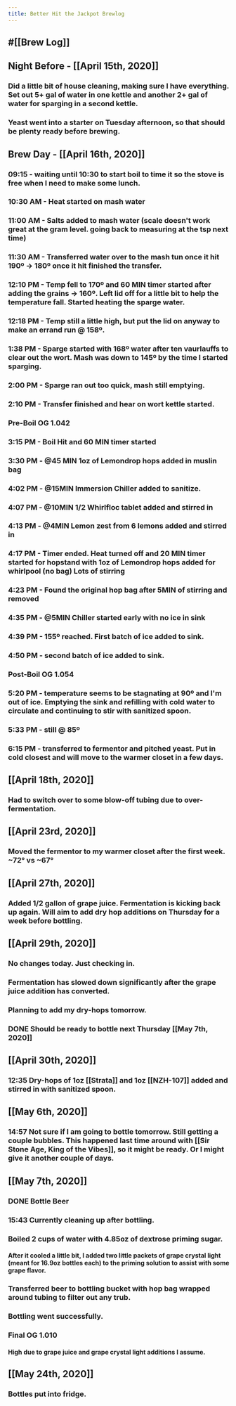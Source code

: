 ```yaml
---
title: Better Hit the Jackpot Brewlog
---
```


## #[[Brew Log]]

## Night Before - [[April 15th, 2020]]
### Did a little bit of house cleaning, making sure I have everything. Set out 5+ gal of water in one kettle and another 2+ gal of water for sparging in a second kettle.

### Yeast went into a starter on Tuesday afternoon, so that should be plenty ready before brewing.

## Brew Day - [[April 16th, 2020]]
### 09:15 - waiting until 10:30 to start boil to time it so the stove is free when I need to make some lunch.

### 10:30 AM - Heat started on mash water

### 11:00 AM - Salts added to mash water (scale doesn't work great at the gram level. going back to measuring at the tsp next time)

### 11:30 AM - Transferred water over to the mash tun once it hit 190º -> 180º once it hit finished the transfer.

### 12:10 PM - Temp fell to 170º and 60 MIN timer started after adding the grains -> 160º. Left lid off for a little bit to help the temperature fall. Started heating the sparge water.

### 12:18 PM - Temp still a little high, but put the lid on anyway to make an errand run @ 158º.

### 1:38 PM - Sparge started with 168º water after ten vaurlauffs to clear out the wort. Mash was down to 145º by the time I started sparging.

### 2:00 PM - Sparge ran out too quick, mash still emptying.

### 2:10 PM - Transfer finished and hear on wort kettle started.

### **Pre-Boil OG 1.042**

### 3:15 PM - Boil Hit and 60 MIN timer started

### 3:30 PM - @45 MIN 1oz of Lemondrop hops added in muslin bag

### 4:02 PM - @15MIN Immersion Chiller added to sanitize.

### 4:07 PM - @10MIN 1/2 Whirlfloc tablet added and stirred in

### 4:13 PM - @4MIN Lemon zest from 6 lemons added and stirred in

### 4:17 PM - Timer ended. Heat turned off and 20 MIN timer started for hopstand with 1oz of Lemondrop hops added for whirlpool (no bag) Lots of stirring

### 4:23 PM - Found the original hop bag after 5MIN of stirring and removed

### 4:35 PM - @5MIN Chiller started early with no ice in sink

### 4:39 PM - 155º reached. First batch of ice added to sink.

### 4:50 PM - second batch of ice added to sink.

### **Post-Boil OG 1.054**

### 5:20 PM - temperature seems to be stagnating at 90º and I'm out of ice. Emptying the sink and refilling with cold water to circulate and continuing to stir with sanitized spoon.

### 5:33 PM - still @ 85º

### 6:15 PM - transferred to fermentor and pitched yeast. Put in cold closest and will move to the warmer closet in a few days.

## [[April 18th, 2020]]
### Had to switch over to some blow-off tubing due to over-fermentation.

## [[April 23rd, 2020]]
### Moved the fermentor to my warmer closet after the first week. ~72° vs ~67°

## [[April 27th, 2020]]
### Added 1/2 gallon of grape juice. Fermentation is kicking back up again. Will aim to add dry hop additions on Thursday for a week before bottling.

## [[April 29th, 2020]]
### No changes today. Just checking in. 

### Fermentation has slowed down significantly after the grape juice addition has converted. 

### Planning to add my dry-hops tomorrow. 

### DONE Should be ready to bottle next Thursday [[May 7th, 2020]]

## [[April 30th, 2020]]
### 12:35 Dry-hops of 1oz [[Strata]] and 1oz [[NZH-107]] added and stirred in with sanitized spoon.

## [[May 6th, 2020]]
### 14:57 Not sure if I am going to bottle tomorrow. Still getting a couple bubbles. This happened last time around with [[Sir Stone Age, King of the Vibes]], so it might be ready. Or I might give it another couple of days.

## [[May 7th, 2020]]
### DONE Bottle Beer

### 15:43 Currently cleaning up after bottling.

### Boiled 2 cups of water with 4.85oz of dextrose priming sugar.
#### After it cooled a little bit, I added two little packets of grape crystal light (meant for 16.9oz bottles each) to the priming solution to assist with some grape flavor.

### Transferred beer to bottling bucket with hop bag wrapped around tubing to filter out any trub.

### Bottling went successfully.

### **Final OG 1.010**
#### High due to grape juice and grape crystal light additions I assume.

## [[May 24th, 2020]]
### Bottles put into fridge.
